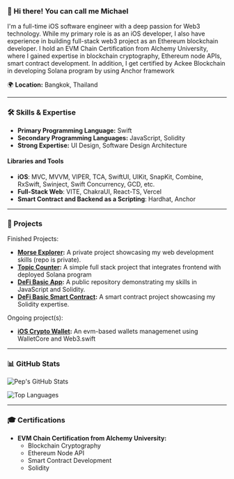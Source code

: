 
### 👋 Hi there! You can call me Michael

I'm a full-time iOS software engineer with a deep passion for Web3 technology. While my primary role is as an iOS developer, I also have experience in building full-stack web3 project as an Ethereum blockchain developer. I hold an EVM Chain Certification from Alchemy University, where I gained expertise in blockchain cryptography, Ethereum node APIs, smart contract development. In addition, I get certified by Ackee Blockchain in developing Solana program by using Anchor framework

🌍 **Location:** Bangkok, Thailand

---

### 🛠️ Skills & Expertise

- **Primary Programming Language:** Swift
- **Secondary Programming Languages:** JavaScript, Solidity
- **Strong Expertise:** UI Design, Software Design Architecture

#### Libraries and Tools

- **iOS**: MVC, MVVM, VIPER, TCA, SwiftUI, UIKit, SnapKit, Combine, RxSwift, Swinject, Swift Concurrency, GCD, etc.
- **Full-Stack Web**: VITE, ChakraUI, React-TS, Vercel
- **Smart Contract and Backend as a Scripting**: Hardhat, Anchor

---

### 🚀 Projects

Finished Projects:
- **[Morse Explorer](https://morse-explorer.vercel.app/):** A private project showcasing my web development skills (repo is private).
- **[Topic Counter](https://simple-fullstack-solana-project.vercel.app/):** A simple full stack project that integrates frontend with deployed Solana program
- **[DeFi Basic App](https://github.com/akaMiWP/defi-basic-app):** A public repository demonstrating my skills in JavaScript and Solidity.
- **[DeFi Basic Smart Contract](https://github.com/akaMiWP/defi-basic-smart-contract):** A smart contract project showcasing my Solidity expertise.

Ongoing project(s):
- **[iOS Crypto Wallet](https://github.com/akaMiWP/crypto-wallet):** An evm-based wallets managemenet using WalletCore and Web3.swift

---

### 📊 GitHub Stats

![Pep's GitHub Stats](https://github-readme-stats.vercel.app/api?username=akaMiWP&show_icons=true&theme=tokyonight)

![Top Languages](https://github-readme-stats.vercel.app/api/top-langs/?username=akaMiWP&layout=compact&theme=tokyonight)

---

### 🎓 Certifications

- **EVM Chain Certification from Alchemy University:**
  - Blockchain Cryptography
  - Ethereum Node API
  - Smart Contract Development
  - Solidity
